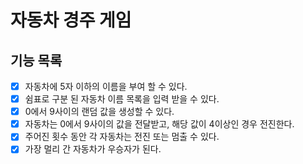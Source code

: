 # 자동차 경주 게임
## 기능 목록
* [x] 자동차에 5자 이하의 이름을 부여 할 수 있다.
* [x] 쉼표로 구분 된 자동차 이름 목록을 입력 받을 수 있다.
* [x] 0에서 9사이의 랜덤 값을 생성할 수 있다. 
* [x] 자동차는 0에서 9사이의 값을 전달받고, 해당 값이 4이상인 경우 전진한다.
* [x] 주어진 횟수 동안 각 자동차는 전진 또는 멈출 수 있다.
* [x] 가장 멀리 간 자동차가 우승자가 된다.
